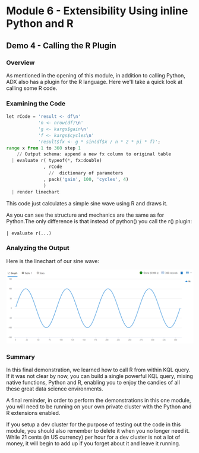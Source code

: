 # Module 6 - Extensibility Using inline Python and R

## Demo 4 - Calling the R Plugin

### Overview

As mentioned in the opening of this module, in addition to calling Python, ADX also has a plugin for the R language. Here we'll take a quick look at calling some R code.

### Examining the Code

```python
let rCode = 'result <- df\n'
            'n <- nrow(df)\n'
            'g <- kargs$gain\n'
            'f <- kargs$cycles\n'
            'result$fx <- g * sin(df$x / n * 2 * pi * f)';
range x from 1 to 360 step 1
    // Output schema: append a new fx column to original table
  | evaluate r( typeof(*, fx:double)
              , rCode
                //  dictionary of parameters
              , pack('gain', 100, 'cycles', 4)
              )
  | render linechart
```

This code just calculates a simple sine wave using R and draws it.

As you can see the structure and mechanics are the same as for Python.The only difference is that instead of python() you call the r() plugin:

`| evaluate r(...)`

### Analyzing the Output

Here is the linechart of our sine wave:

![Sine Wave from R](./media/m08-d04-i01-r.png)

### Summary

In this final demonstration, we learned how to call R from within KQL query. If it was not clear by now, you can build a single powerful KQL query, mixing native functions, Python and R, enabling you to enjoy the candies of all these great data science environments.

A final reminder, in order to perform the demonstrations in this one module, you will need to be running on your own private cluster with the Python and R extensions enabled.

If you setup a dev cluster for the purpose of testing out the code in this module, you should also remember to delete it when you no longer need it. While 21 cents (in US currency) per hour for a dev cluster is not a lot of money, it will begin to add up if you forget about it and leave it running.
